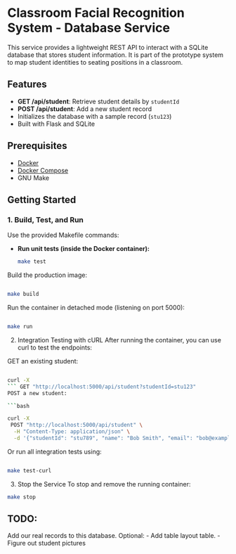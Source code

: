# Classroom Facial Recognition System - Database Service

This service provides a lightweight REST API to interact with a SQLite database that stores student information. It is part of the prototype system to map student identities to seating positions in a classroom.

## Features

- **GET /api/student**: Retrieve student details by `studentId`
- **POST /api/student**: Add a new student record
- Initializes the database with a sample record (`stu123`)
- Built with Flask and SQLite

## Prerequisites

- [Docker](https://www.docker.com/)
- [Docker Compose](https://docs.docker.com/compose/)
- GNU Make

## Getting Started

### 1. Build, Test, and Run

Use the provided Makefile commands:

- **Run unit tests (inside the Docker container):**
  ```bash
  make test
  ```
Build the production image:

```bash

make build
```
Run the container in detached mode (listening on port 5000):

```bash

make run
```
2. Integration Testing with cURL
After running the container, you can use curl to test the endpoints:

GET an existing student:

```bash

curl -X
``` GET "http://localhost:5000/api/student?studentId=stu123"
POST a new student:

```bash

curl -X
 POST "http://localhost:5000/api/student" \
  -H "Content-Type: application/json" \
  -d '{"studentId": "stu789", "name": "Bob Smith", "email": "bob@example.com", "photoReference": "ref2"}'
```
Or run all integration tests using:

```bash

make test-curl
```

3. Stop the Service
To stop and remove the running container:

```bash
make stop
```

## TODO:
Add our real records to this database.
Optional:
    - Add table layout table.
    - Figure out student pictures